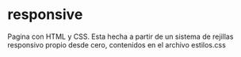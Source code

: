 # responsive
 Pagina con HTML y CSS.
 Esta hecha a partir de un sistema de rejillas responsivo propio desde cero, contenidos en el archivo
 estilos.css
